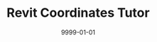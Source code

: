 ---
title: Revit Coordinates Tutor
summary: placeholder summary
coverImage: /images/som/rvt-coordinates/MISSING_COVER
tags: []
date: "9999-01-01"
draft: true
---
